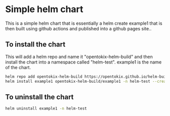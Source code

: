 # Simple helm chart

This is a simple helm chart that is essentially a helm create example1 that is then built using github actions and published into a github pages site..

## To install the chart

This will add a helm repo and name it "opentokix-helm-build" and then install the chart into a namespace called "helm-test".
example1 is the name of the chart.


```bash
helm repo add opentokix-helm-build https://opentokix.github.io/helm-build/
helm install example1 opentokix-helm-build/example1 -n helm-test --create-namespace
```
## To uninstall the chart

```bash
helm uninstall example1 -n helm-test
```


